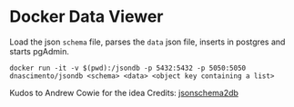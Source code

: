 # Docker Data Viewer
Load the json `schema` file, parses the `data` json file, inserts in postgres and starts pgAdmin.

```
docker run -it -v $(pwd):/jsondb -p 5432:5432 -p 5050:5050 dnascimento/jsondb <schema> <data> <object key containing a list>
```

Kudos to Andrew Cowie for the idea
Credits: [jsonschema2db](https://github.com/better/jsonschema2db)

